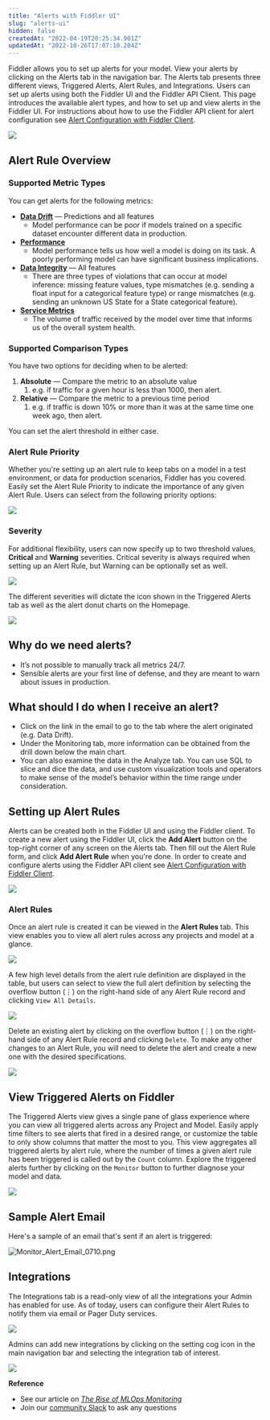 ```yaml
---
title: "Alerts with Fiddler UI"
slug: "alerts-ui"
hidden: false
createdAt: "2022-04-19T20:25:34.901Z"
updatedAt: "2022-10-26T17:07:10.204Z"
---
```

Fiddler allows you to set up alerts for your model. View your alerts by clicking on the Alerts tab in the navigation bar. The Alerts tab presents three different views, Triggered Alerts, Alert Rules, and Integrations. Users can set up alerts using both the Fiddler UI and the Fiddler API Client. This page introduces the available alert types, and how to set up and view alerts in the Fiddler UI. For instructions about how to use the Fiddler API client for alert configuration see [Alert Configuration with Fiddler Client](https://docs.fiddler.ai/v1.5/docs/fiddler-ui).

![](https://files.readme.io/1730387-image.png)

## Alert Rule Overview

### Supported Metric Types

You can get alerts for the following metrics:

- [**Data Drift**](doc:data-drift)  — Predictions and all features
  - Model performance can be poor if models trained on a specific dataset encounter different data in production.
- [**Performance**](doc:performance) 
  - Model performance tells us how well a model is doing on its task. A poorly performing model can have significant business implications.
- [**Data Integrity**](doc:data-integrity)  — All features
  - There are three types of violations that can occur at model inference: missing feature values, type mismatches (e.g. sending a float input for a categorical feature type) or range mismatches (e.g. sending an unknown US State for a State categorical feature).
- [**Service Metrics**](doc:service-metrics) 
  - The volume of traffic received by the model over time that informs us of the overall system health.

### Supported Comparison Types

You have two options for deciding when to be alerted:

1. **Absolute** — Compare the metric to an absolute value
   1. e.g. if traffic for a given hour is less than 1000, then alert.
2. **Relative** — Compare the metric to a previous time period
   1. e.g. if traffic is down 10% or more than it was at the same time one week ago, then alert.

You can set the alert threshold in either case.

### Alert Rule Priority

Whether you're setting up an alert rule to keep tabs on a model in a test environment, or data for production scenarios, Fiddler has you covered. Easily set the Alert Rule Priority to indicate the importance of any given Alert Rule. Users can select from the following priority options:

![](https://files.readme.io/8bfe6b3-image.png)

### Severity

For additional flexibility, users can now specify up to two threshold values, **Critical** and **Warning** severities. Critical severity is always required when setting up an Alert Rule, but Warning can be optionally set as well. 

![](https://files.readme.io/7cc863a-image.png)

The different severities will dictate the icon shown in the Triggered Alerts tab as well as the alert donut charts on the Homepage.

![](https://files.readme.io/7034940-image.png)

## Why do we need alerts?

- It’s not possible to manually track all metrics 24/7.
- Sensible alerts are your first line of defense, and they are meant to warn about issues in production.

## What should I do when I receive an alert?

- Click on the link in the email to go to the tab where the alert originated (e.g. Data Drift). 
- Under the Monitoring tab, more information can be obtained from the drill down below the main chart.
- You can also examine the data in the Analyze tab. You can use SQL to slice and dice the data, and use custom visualization tools and operators to make sense of the model’s behavior within the time range under consideration.

## Setting up Alert Rules

Alerts can be created both in the Fiddler UI and using the Fiddler client. To create a new alert using the Fiddler UI, click the **Add Alert** button on the top-right corner of any screen on the Alerts tab. Then fill out the Alert Rule form, and click **Add Alert Rule** when you're done. In order to create and configure alerts using the Fiddler API client see [Alert Configuration with Fiddler Client](https://docs.fiddler.ai/v1.5/docs/fiddler-ui).

![](https://files.readme.io/72a1e8b-image.png)

### Alert Rules

Once an alert rule is created it can be viewed in the **Alert Rules** tab. This view enables you to view all alert rules across any projects and model at a glance.

![](https://files.readme.io/ec2fde7-image.png)

A few high level details from the alert rule definition are displayed in the table, but users can select to view the full alert definition by selecting the overflow button (⋮) on the right-hand side of any Alert Rule record and clicking `View All Details`. 

![](https://files.readme.io/0e1dbdc-image.png)

Delete an existing alert by clicking on the overflow button (⋮) on the right-hand side of any Alert Rule record and clicking `Delete`. To make any other changes to an Alert Rule, you will need to delete the alert and create a new one with the desired specifications. 

![](https://files.readme.io/eddf05e-image.png)

## View Triggered Alerts on Fiddler

The Triggered Alerts view gives a single pane of glass experience where you can view all triggered alerts across any Project and Model. Easily apply time filters to see alerts that fired in a desired range, or customize the table to only show columns that matter the most to you. This view aggregates all triggered alerts by alert rule, where the number of times a given alert rule has been triggered is called out by the `Count` column. Explore the triggered alerts further by clicking on the `Monitor` button to further diagnose your model and data.

![](https://files.readme.io/30a5ab5-Screen_Shot_2022-10-03_at_3.39.32_PM.png)

## Sample Alert Email

Here's a sample of an email that's sent if an alert is triggered:

![](https://files.readme.io/9dfc566-Monitor_Alert_Email_0710.png "Monitor_Alert_Email_0710.png")

## Integrations

The Integrations tab is a read-only view of all the integrations your Admin has enabled for use. As of today, users can configure their Alert Rules to notify them via email or Pager Duty services.

![](https://files.readme.io/7462149-image.png)

Admins can add new integrations by clicking on the setting cog icon in the main navigation bar and selecting the integration tab of interest.

![](https://files.readme.io/6ee3027-Screen_Shot_2022-10-03_at_4.16.00_PM.png)

**Reference**

- See our article on [_The Rise of MLOps Monitoring_](https://www.fiddler.ai/blog/the-rise-of-mlops-monitoring)
- Join our [community Slack](https://www.fiddler.ai/slackinvite) to ask any questions